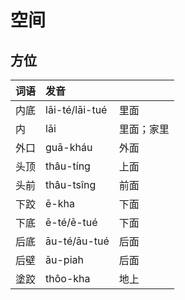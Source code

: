 # 空间

## 方位

| 词语 | 发音 |  |
| :--- | :--- | :--- |
| 内底 | lāi-té/lāi-tué | 里面 |
| 内 | lāi | 里面；家里 |
| 外口 | guā-kháu | 外面 |
| 头顶 | thâu-tíng | 上面 |
| 头前 | thâu-tsîng | 前面 |
| 下跤 | ē-kha | 下面 |
| 下底 | ē-té/ē-tué | 下面 |
| 后底 | āu-té/āu-tué | 后面 |
| 后壁 | āu-piah | 后面 |
| 塗跤 | thôo-kha | 地上 |



